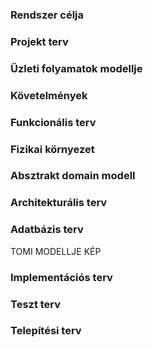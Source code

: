 ### Rendszer célja


### Projekt terv


### Üzleti folyamatok modellje


### Követelmények


### Funkcionális terv


### Fizikai környezet


### Absztrakt domain modell


### Architekturális terv


### Adatbázis terv
TOMI MODELLJE KÉP

### Implementációs terv


### Teszt terv


### Telepítési terv
